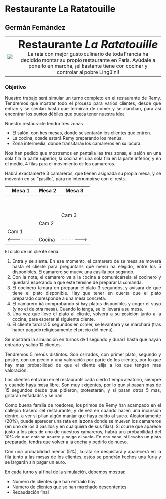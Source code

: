 # Restaurante La Ratatouille

## Germán Fernández

<table>
<tr>
<td><img src="https://ih1.redbubble.net/image.3369554001.7681/bg,f8f8f8-flat,750x,075,f-pad,750x1000,f8f8f8.jpg"></td>
<td align="center"><strong style="font-size:35px;">Restaurante <i>La Ratatouille</i></strong><br>
La rata con mejor gusto culinario de toda Francia ha decidido montar su propio restaurante en París. Ayúdale a ponerlo en marcha, ¡él bastante tiene con cocinar y controlar al pobre Lingüini!</td>
</tr>
</table>

<div style="text-align: justify">

### Objetivo
Nuestro trabajo será simular un turno completo en el restaurante de Remy. Tendremos que mostrar todo el proceso para varios clientes, desde que entran y se sientan hasta que terminan de comer y se marchan, para así encontrar los puntos débiles que pueda tener nuestra idea.

Nuestro restaurante tendrá tres zonas: 
- El salón, con tres mesas, donde se sentarán los clientes que entren. 
- La cocina, donde estará Remy preparando los menús.
- Zona intermedia, donde transitarán los camareros en su locura.

Nos han pedido que mostremos en pantalla las tres zonas, el salón en una sola fila la parte superior, la cocina en una sola fila en la parte inferior, y en el medio, 4 filas para el movimiento de los camareros. 

Habrá exactamente 3 camareros, que tienen asignada su propia mesa, y se moverán en su "pasillo", para no interrumpirse con el resto.

| Mesa 1 | Mesa 2 | Mesa 3 |
| ----------- | ----------- | ----------- |
| &nbsp; | &nbsp; | &nbsp; |
| &nbsp; | &nbsp; | &nbsp; |
| &nbsp; | &nbsp; | Cam 3 |
| &nbsp; | Cam 2 | &nbsp; |
| Cam 1 | &nbsp; | &nbsp; |
| <------- | Cocina | -------> |

El ciclo de un cliente sería:
1. Entra y se sienta. En ese momento, el camarero de su mesa se moverá hasta el cliente para preguntarle qué menú ha elegido, entre los 5 disponibles. El camarero se mueve una casilla por segundo.
2. Con la nota, el camarero va a la cocina a comunicársela al cocinero y quedará esperando a que este termine de preparar la comanda.
3. El cocinero tardará en preparar el plato 3 segundos, y avisará de que tiene el plato disponible. Hay que tener en cuenta que el plato preparado corresponde a una mesa concreta.
4. El camarero irá comprobando si hay platos disponibles y coger el suyo (y no el de otra mesa). Cuando lo tenga, se lo llevará a su mesa.
5. Una vez que lleve el plato al cliente, volverá a su posición junto a la cocina, para esperar al siguiente cliente.
6. El cliente tardará 5 segundos en comer, se levantará y se marchará (tras haber pagado religiosamente el precio del menú).

Se mostrará la simulación en turnos de 1 segundo y durará hasta que hayan entrado y salido 10 clientes.

Tendremos 5 menús distintos. Son cerrados, con primer plato, segundo y postre, con un precio y una valoración por parte de los clientes, por lo que hay mas probabilidad de que el cliente elija a los que tengan mas valoración.

Los clientes entrarán en el restaurante cada cierto tiempo aleatorio, siempre y cuando haya mesa libre.
Son muy exigentes, por lo que si pasan mas de 15 segundos desde que pidieron, protestarán, y si pasan otros 5 mas, gritarán enfadados y se irán.

Como buena familia de roedores, los primos de Remy han acampado en el callejón trasero del restaurante, y de vez en cuando hacen una incursión dentro, a ver si pillan algún manjar que haya caído al suelo.
Aleatoriamente (20%), puede aparecer una rata en la zona donde se mueven los camareros (en uno de los 3 pasillos y en cualquiera de sus filas). Si ocurre que aparece justo a los pies de uno de nuestros camareros, habrá una probabilidad del 10% de que este se asuste y caiga al suelo. En ese caso, si llevaba un plato preparado, tendrá que volver a la cocina y pedirlo de nuevo.

Con una probabilidad menor (5%), la rata se despistará y aparecerá en la fila junto a las mesas de los clientes; estos se pondrán hechos una furia y se largarán sin pagar un euro.


En cada turno y al final de la simulación, debemos mostrar:
- Número de clientes que han entrado hoy
- Número de clientes que se han marchado descontentos
- Recaudación final

</div>
